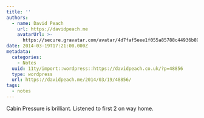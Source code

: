 ```yaml
---
title: ''
authors:
  - name: David Peach
    url: https://davidpeach.me
    avatarUrl: >-
      https://secure.gravatar.com/avatar/4d7faf5eee1f055a85788c44936b8995eaab6dfb004e7854ec747ccb272e91ee?s=96&d=mm&r=g
date: 2014-03-19T17:21:00.000Z
metadata:
  categories:
    - Notes
  uuid: 11ty/import::wordpress::https://davidpeach.co.uk/?p=48856
  type: wordpress
  url: https://davidpeach.me/2014/03/19/48856/
tags:
  - notes
---
```

Cabin Pressure is brilliant. Listened to first 2 on way home.